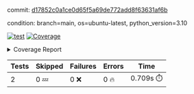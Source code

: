 commit: [d17852c0a1ce0d65f5a69de772add8f63631af6b](https://github.com/rcmdnk/python-template/tree/d17852c0a1ce0d65f5a69de772add8f63631af6b)

condition: branch=main, os=ubuntu-latest, python_version=3.10

[![test](https://github.com/rcmdnk/python-template/actions/workflows/test.yml/badge.svg)](https://github.com/rcmdnk/python-template/actions/runs/12358434652)
<a href="https://github.com/rcmdnk/python-template/blob/d17852c0a1ce0d65f5a69de772add8f63631af6b/README.md"><img alt="Coverage" src="https://img.shields.io/badge/Coverage-100%25-brightgreen.svg" /></a><details><summary>Coverage Report </summary><table><tr><th>File</th><th>Stmts</th><th>Miss</th><th>Cover</th></tr><tbody><tr><td><b>TOTAL</b></td><td><b>4</b></td><td><b>0</b></td><td><b>100%</b></td></tr></tbody></table></details>

| Tests | Skipped | Failures | Errors | Time |
| ----- | ------- | -------- | -------- | ------------------ |
| 2 | 0 :zzz: | 0 :x: | 0 :fire: | 0.709s :stopwatch: |


